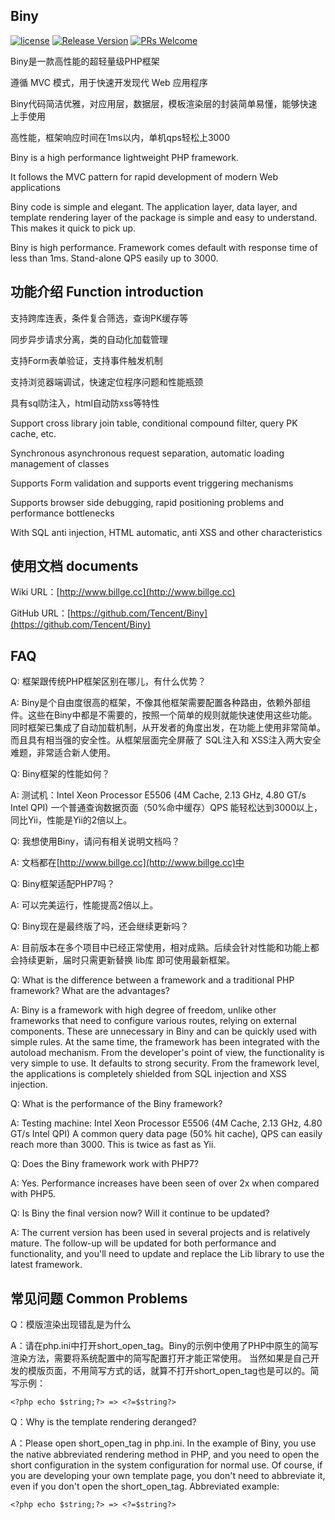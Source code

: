 ## Biny

[![license](http://img.shields.io/badge/license-BSD3-blue.svg?style=flat)](https://github.com/tencent/biny/blob/master/LICENSE.TXT)
[![Release Version](https://img.shields.io/badge/release-2.7.3-red.svg)](https://github.com/tencent/biny/releases)
[![PRs Welcome](https://img.shields.io/badge/PRs-welcome-brightgreen.svg)](https://github.com/tencent/biny/pulls)

Biny是一款高性能的超轻量级PHP框架

遵循 MVC 模式，用于快速开发现代 Web 应用程序

Biny代码简洁优雅，对应用层，数据层，模板渲染层的封装简单易懂，能够快速上手使用

高性能，框架响应时间在1ms以内，单机qps轻松上3000

Biny is a high performance lightweight PHP framework.

It follows the MVC pattern for rapid development of modern Web applications

Biny code is simple and elegant. The application layer, data layer, and template rendering layer of the package is simple and easy to understand. This makes it quick to pick up.

Biny is high performance. Framework comes default with response time of less than 1ms. Stand-alone QPS easily up to 3000.


## 功能介绍 Function introduction

支持跨库连表，条件复合筛选，查询PK缓存等

同步异步请求分离，类的自动化加载管理

支持Form表单验证，支持事件触发机制

支持浏览器端调试，快速定位程序问题和性能瓶颈

具有sql防注入，html自动防xss等特性


Support cross library join table, conditional compound filter, query PK cache, etc.

Synchronous asynchronous request separation, automatic loading management of classes

Supports Form validation and supports event triggering mechanisms

Supports browser side debugging, rapid positioning problems and performance bottlenecks

With SQL anti injection, HTML automatic, anti XSS and other characteristics


## 使用文档 documents

Wiki URL：[http://www.billge.cc](http://www.billge.cc)

GitHub URL：[https://github.com/Tencent/Biny](https://github.com/Tencent/Biny)

## FAQ

Q: 框架跟传统PHP框架区别在哪儿，有什么优势？

A: Biny是个自由度很高的框架，不像其他框架需要配置各种路由，依赖外部组件。这些在Biny中都是不需要的，按照一个简单的规则就能快速使用这些功能。同时框架已集成了自动加载机制，从开发者的角度出发，在功能上使用非常简单。而且具有相当强的安全性。从框架层面完全屏蔽了 SQL注入和 XSS注入两大安全难题，非常适合新人使用。

Q: Biny框架的性能如何？

A: 测试机：Intel Xeon Processor E5506 (4M Cache, 2.13 GHz, 4.80 GT/s Intel QPI)
一个普通查询数据页面（50%命中缓存）QPS 能轻松达到3000以上，同比Yii，性能是Yii的2倍以上。

Q: 我想使用Biny，请问有相关说明文档吗？

A: 文档都在[http://www.billge.cc](http://www.billge.cc)中

Q: Biny框架适配PHP7吗？

A: 可以完美运行，性能提高2倍以上。

Q: Biny现在是最终版了吗，还会继续更新吗？

A: 目前版本在多个项目中已经正常使用，相对成熟。后续会针对性能和功能上都会持续更新，届时只需更新替换 lib库 即可使用最新框架。

Q: What is the difference between a framework and a traditional PHP framework? What are the advantages?

A: Biny is a framework with high degree of freedom, unlike other frameworks that need to configure various routes, relying on external components. These are unnecessary in Biny and can be quickly used with simple rules. At the same time, the framework has been integrated with the autoload mechanism. From the developer's point of view, the functionality is very simple to use. It defaults to strong security. From the framework level, the applications is completely shielded from SQL injection and XSS injection.

Q: What is the performance of the Biny framework?

A: Testing machine: Intel Xeon Processor E5506 (4M Cache, 2.13 GHz, 4.80 GT/s Intel QPI)
A common query data page (50% hit cache), QPS can easily reach more than 3000. This is twice as fast as Yii.

Q: Does the Biny framework work with PHP7?

A: Yes. Performance increases have been seen of over 2x when compared with PHP5.

Q: Is Biny the final version now? Will it continue to be updated?

A: The current version has been used in several projects and is relatively mature. The follow-up will be updated for both performance and functionality, and you'll need to update and replace the Lib library to use the latest framework.



## 常见问题 Common Problems

Q：模版渲染出现错乱是为什么

A：请在php.ini中打开short_open_tag。Biny的示例中使用了PHP中原生的简写渲染方法，需要将系统配置中的简写配置打开才能正常使用。
当然如果是自己开发的模版页面，不用简写方式的话，就算不打开short_open_tag也是可以的。简写示例：
```
<?php echo $string;?> => <?=$string?>
```

Q：Why is the template rendering deranged?


A：Please open short_open_tag in php.ini. In the example of Biny, you use the native abbreviated rendering method in PHP, and you need to open the short configuration in the system configuration for normal use.
  Of course, if you are developing your own template page, you don't need to abbreviate it, even if you don't open the short_open_tag. Abbreviated example:
```
<?php echo $string;?> => <?=$string?>
```

